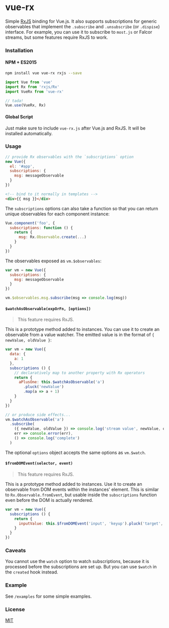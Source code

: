 # vue-rx

Simple [RxJS](https://github.com/Reactive-Extensions/RxJS) binding for Vue.js. It also supports subscriptions for generic observables that implement the `.subscribe` and `.unsubscribe` (or `.dispise`) interface. For example, you can use it to subscribe to `most.js` or Falcor streams, but some features require RxJS to work.

### Installation

#### NPM + ES2015

``` bash
npm install vue vue-rx rxjs --save
```

``` js
import Vue from 'vue'
import Rx from 'rxjs/Rx'
import VueRx from 'vue-rx'

// tada!
Vue.use(VueRx, Rx)
```

#### Global Script

Just make sure to include `vue-rx.js` after Vue.js and RxJS. It will be installed automatically.

### Usage

``` js
// provide Rx observables with the `subscriptions` option
new Vue({
  el: '#app',
  subscriptions: {
    msg: messageObservable
  }
})
```

``` html
<!-- bind to it normally in templates -->
<div>{{ msg }}</div>
```

The `subscriptions` options can also take a function so that you can return unique observables for each component instance:

``` js
Vue.component('foo', {
  subscriptions: function () {
    return {
      msg: Rx.Observable.create(...)
    }
  }
})
```

The observables exposed as `vm.$observables`:

``` js
var vm = new Vue({
  subscriptions: {
    msg: messageObservable
  }
})

vm.$observables.msg.subscribe(msg => console.log(msg))
```

#### `$watchAsObservable(expOrFn, [options])`

> This feature requires RxJS.

This is a prototype method added to instances. You can use it to create an observable from a value watcher. The emitted value is in the format of `{ newValue, oldValue }`:

``` js
var vm = new Vue({
  data: {
    a: 1
  },
  subscriptions () {
    // declaratively map to another property with Rx operators
    return {
      aPlusOne: this.$watchAsObservable('a')
        .pluck('newValue')
        .map(a => a + 1)
    }
  }
})

// or produce side effects...
vm.$watchAsObservable('a')
  .subscribe(
    ({ newValue, oldValue }) => console.log('stream value', newValue, oldValue),
    err => console.error(err),
    () => console.log('complete')
  )
```

The optional `options` object accepts the same options as `vm.$watch`.

#### `$fromDOMEvent(selector, event)`

> This feature requires RxJS.

This is a prototype method added to instances. Use it to create an observable from DOM events within the instances' element. This is similar to `Rx.Observable.fromEvent`, but usable inside the `subscriptions` function even before the DOM is actually rendered.

``` js
var vm = new Vue({
  subscriptions () {
    return {
      inputValue: this.$fromDOMEvent('input', 'keyup').pluck('target', 'value')
    }
  }
})
```

### Caveats

You cannot use the `watch` option to watch subscriptions, because it is processed before the subscriptions are set up. But you can use `$watch` in the `created` hook instead.

### Example

See `/examples` for some simple examples.

### License

[MIT](http://opensource.org/licenses/MIT)
